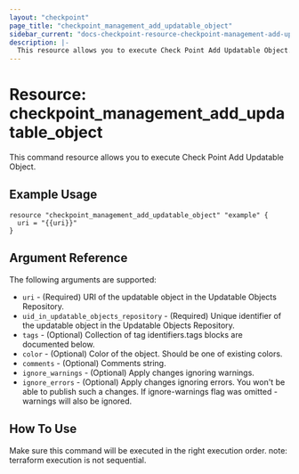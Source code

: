 ```yaml
---
layout: "checkpoint"
page_title: "checkpoint_management_add_updatable_object"
sidebar_current: "docs-checkpoint-resource-checkpoint-management-add-updatable-object"
description: |-
  This resource allows you to execute Check Point Add Updatable Object.
---
```


# Resource: checkpoint_management_add_updatable_object

This command resource allows you to execute Check Point Add Updatable Object.

## Example Usage


```hcl
resource "checkpoint_management_add_updatable_object" "example" {
  uri = "{{uri}}"
}
```

## Argument Reference

The following arguments are supported:

* `uri` - (Required) URI of the updatable object in the Updatable Objects Repository. 
* `uid_in_updatable_objects_repository` - (Required) Unique identifier of the updatable object in the Updatable Objects Repository. 
* `tags` - (Optional) Collection of tag identifiers.tags blocks are documented below.
* `color` - (Optional) Color of the object. Should be one of existing colors. 
* `comments` - (Optional) Comments string. 
* `ignore_warnings` - (Optional) Apply changes ignoring warnings. 
* `ignore_errors` - (Optional) Apply changes ignoring errors. You won't be able to publish such a changes. If ignore-warnings flag was omitted - warnings will also be ignored. 


## How To Use
Make sure this command will be executed in the right execution order. 
note: terraform execution is not sequential.  

